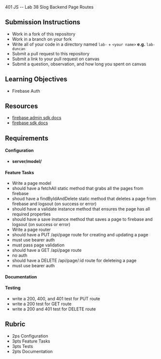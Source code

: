 401 JS --  Lab 38 Slog Backend Page Routes

## Submission Instructions
  * Work in a fork of this repository
  * Work in a branch on your fork
  * Write all of your code in a directory named `lab-` + `<your name>` **e.g.** `lab-duncan`
  * Submit a pull request to this repository
  * Submit a link to your pull request on canvas
  * Submit a question, observation, and how long you spent on canvas  
  
## Learning Objectives  
* Firebase Auth

## Resources  
* [firebase admin sdk docs](https://firebase.google.com/docs/admin/setup)
* [firebase sdk docs](https://firebase.google.com/docs/web/setup)

## Requirements  
#### Configuration  
* **server/model/**
 
#### Feature Tasks  
* Write a page model 
 * should have a fetchAll static method that grabs all the pages from firebase
 * shoud have a findByIdAndDelete static method that deletes a page from firebase and logsout (on success or error)
 * should have a validate instance method that ensures the page has all required properties
 * should have a save instance method that saves a page to firebase and logsout (on success or error)
* Write a page router 
 * should have a PUT /api/page route for creating and updating a page
  * must use bearer auth
  * must pass page validation
 * should have a GET /api/page route 
  * no auth 
 * should have a DELETE /api/page/:id route for deleteing a page
  * must use bearer auth
  
####  Documentation  
#### Testing  
* write a 200, 400, and 401 test for PUT route
* write a 200 test for GET route
* write a 200 and 401 test for DELETE route

## Rubric  
* 2ps Configuration
* 3pts Feature Tasks
* 3pts Tests
* 2pts Documentation

<!-- links --> 
